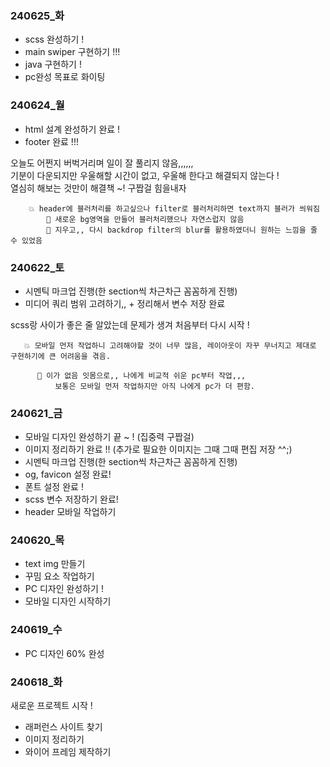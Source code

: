 ### 240625_화
  - scss 완성하기 !
  - main swiper 구현하기 !!!
  - java 구현하기  !
  - pc완성 목표로 화이팅  
    
### 240624_월
  - html 설계 완성하기 완료 !         
  - footer 완료 !!!
            
오늘도 어쩐지 버벅거리며 일이 잘 풀리지 않음,,,,,,          
기분이 다운되지만 우울해할 시간이 없고, 우울해 한다고 해결되지 않는다 !               
열심히 해보는 것만이 해결책 ~! 구짭걸 힘을내자             

        💥 header에 블러처리를 하고싶으나 filter로 블러처리하면 text까지 블러가 씌워짐                     
            💫 새로운 bg영역을 만들어 블러처리했으나 자연스럽지 않음              
            💫 지우고,, 다시 backdrop filter의 blur를 활용하였더니 원하는 느낌을 줄 수 있었음
    
### 240622_토    
  - 시멘틱 마크업 진행(한 section씩 차근차근 꼼꼼하게 진행)        
  - 미디어 쿼리 범위 고려하기,, + 정리해서 변수 저장 완료        
            
scss랑 사이가 좋은 줄 알았는데 문제가 생겨 처음부터 다시 시작 !        
     
       💥 모바일 먼저 작업하니 고려해야할 것이 너무 많음, 레이아웃이 자꾸 무너지고 제대로 구현하기에 큰 어려움을 겪음.      
                  
          💫 이가 없음 잇몸으로,, 나에게 비교적 쉬운 pc부터 작업,,,        
              보통은 모바일 먼저 작업하지만 아직 나에게 pc가 더 편함.
               
### 240621_금
  - 모바일 디자인 완성하기 끝 ~ !
    (집중력 구짭걸)
  - 이미지 정리하기 완료 !! (추가로 필요한 이미지는 그때 그때 편집 저장 ^^;)
  - 시멘틱 마크업 진행(한 section씩 차근차근 꼼꼼하게 진행)
  - og, favicon 설정 완료! 
  - 폰트 설정 완료 !
  - scss 변수 저장하기 완료!
  - header 모바일 작업하기

### 240620_목 
  - text img 만들기
  - 꾸밈 요소 작업하기
  - PC 디자인 완성하기 !
  - 모바일 디자인 시작하기

### 240619_수 
  - PC 디자인 60% 완성

### 240618_화
  새로운 프로젝트 시작 ! 
  - 래퍼런스 사이트 찾기
  - 이미지 정리하기
  - 와이어 프레임 제작하기
